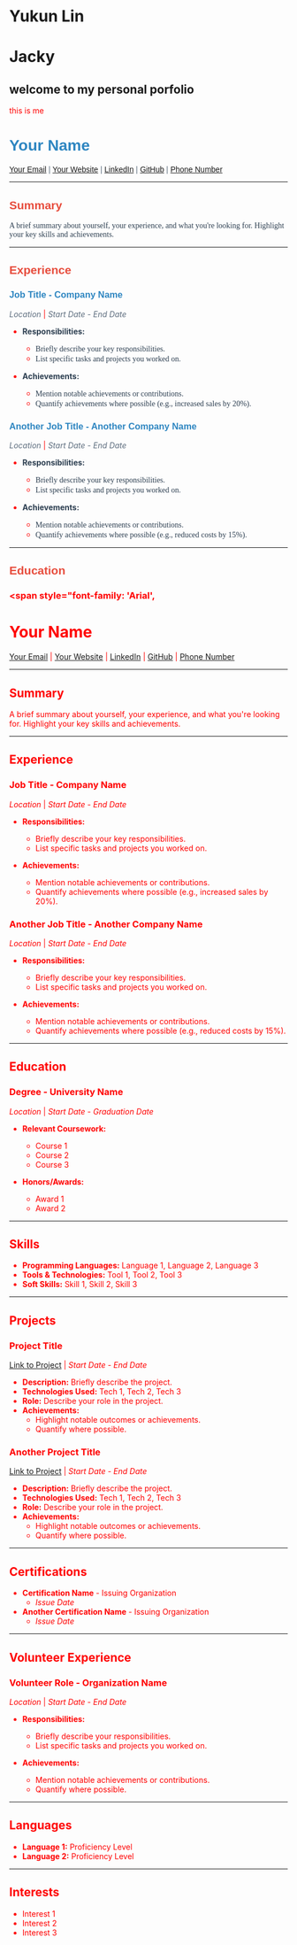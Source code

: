 
# Yukun Lin
# Jacky

## welcome to my personal porfolio
<font color = red> this is me<font color = red>
# <span style="font-family: 'Arial', sans-serif; color: #2E86C1;">Your Name</span>

<span style="font-family: 'Arial', sans-serif; color: #5D6D7E;">[Your Email](mailto:your.email@example.com) | [Your Website](https://yourwebsite.com) | [LinkedIn](https://linkedin.com/in/yourprofile) | [GitHub](https://github.com/yourusername) | [Phone Number](tel:+1234567890)</span>

---

## <span style="font-family: 'Arial', sans-serif; color: #E74C3C;">Summary</span>

<span style="font-family: 'Georgia', serif; color: #2C3E50;">A brief summary about yourself, your experience, and what you're looking for. Highlight your key skills and achievements.</span>

---

## <span style="font-family: 'Arial', sans-serif; color: #E74C3C;">Experience</span>

### <span style="font-family: 'Arial', sans-serif; color: #2E86C1;">Job Title - Company Name</span>
*<span style="color: #5D6D7E;">Location</span>* | *<span style="color: #5D6D7E;">Start Date - End Date</span>*

- **<span style="color: #2C3E50;">Responsibilities:</span>**
  - <span style="font-family: 'Georgia', serif; color: #2C3E50;">Briefly describe your key responsibilities.</span>
  - <span style="font-family: 'Georgia', serif; color: #2C3E50;">List specific tasks and projects you worked on.</span>
  
- **<span style="color: #2C3E50;">Achievements:</span>**
  - <span style="font-family: 'Georgia', serif; color: #2C3E50;">Mention notable achievements or contributions.</span>
  - <span style="font-family: 'Georgia', serif; color: #2C3E50;">Quantify achievements where possible (e.g., increased sales by 20%).</span>

### <span style="font-family: 'Arial', sans-serif; color: #2E86C1;">Another Job Title - Another Company Name</span>
*<span style="color: #5D6D7E;">Location</span>* | *<span style="color: #5D6D7E;">Start Date - End Date</span>*

- **<span style="color: #2C3E50;">Responsibilities:</span>**
  - <span style="font-family: 'Georgia', serif; color: #2C3E50;">Briefly describe your key responsibilities.</span>
  - <span style="font-family: 'Georgia', serif; color: #2C3E50;">List specific tasks and projects you worked on.</span>
  
- **<span style="color: #2C3E50;">Achievements:</span>**
  - <span style="font-family: 'Georgia', serif; color: #2C3E50;">Mention notable achievements or contributions.</span>
  - <span style="font-family: 'Georgia', serif; color: #2C3E50;">Quantify achievements where possible (e.g., reduced costs by 15%).</span>

---

## <span style="font-family: 'Arial', sans-serif; color: #E74C3C;">Education</span>

### <span style="font-family: 'Arial',


# Your Name

[Your Email](mailto:your.email@example.com) | [Your Website](https://yourwebsite.com) | [LinkedIn](https://linkedin.com/in/yourprofile) | [GitHub](https://github.com/yourusername) | [Phone Number](tel:+1234567890)

---

## Summary

A brief summary about yourself, your experience, and what you're looking for. Highlight your key skills and achievements.

---

## Experience

### Job Title - Company Name
*Location* | *Start Date* - *End Date*

- **Responsibilities:**
  - Briefly describe your key responsibilities.
  - List specific tasks and projects you worked on.
  
- **Achievements:**
  - Mention notable achievements or contributions.
  - Quantify achievements where possible (e.g., increased sales by 20%).

### Another Job Title - Another Company Name
*Location* | *Start Date* - *End Date*

- **Responsibilities:**
  - Briefly describe your key responsibilities.
  - List specific tasks and projects you worked on.
  
- **Achievements:**
  - Mention notable achievements or contributions.
  - Quantify achievements where possible (e.g., reduced costs by 15%).

---

## Education

### Degree - University Name
*Location* | *Start Date* - *Graduation Date*

- **Relevant Coursework:**
  - Course 1
  - Course 2
  - Course 3

- **Honors/Awards:**
  - Award 1
  - Award 2

---

## Skills

- **Programming Languages:** Language 1, Language 2, Language 3
- **Tools & Technologies:** Tool 1, Tool 2, Tool 3
- **Soft Skills:** Skill 1, Skill 2, Skill 3

---

## Projects

### Project Title
[Link to Project](https://projectlink.com) | *Start Date* - *End Date*

- **Description:** Briefly describe the project.
- **Technologies Used:** Tech 1, Tech 2, Tech 3
- **Role:** Describe your role in the project.
- **Achievements:**
  - Highlight notable outcomes or achievements.
  - Quantify where possible.

### Another Project Title
[Link to Project](https://projectlink.com) | *Start Date* - *End Date*

- **Description:** Briefly describe the project.
- **Technologies Used:** Tech 1, Tech 2, Tech 3
- **Role:** Describe your role in the project.
- **Achievements:**
  - Highlight notable outcomes or achievements.
  - Quantify where possible.

---

## Certifications

- **Certification Name** - Issuing Organization
  - *Issue Date*
- **Another Certification Name** - Issuing Organization
  - *Issue Date*

---

## Volunteer Experience

### Volunteer Role - Organization Name
*Location* | *Start Date* - *End Date*

- **Responsibilities:**
  - Briefly describe your responsibilities.
  - List specific tasks and projects you worked on.
  
- **Achievements:**
  - Mention notable achievements or contributions.
  - Quantify where possible.

---

## Languages

- **Language 1:** Proficiency Level
- **Language 2:** Proficiency Level

---

## Interests

- Interest 1
- Interest 2
- Interest 3



